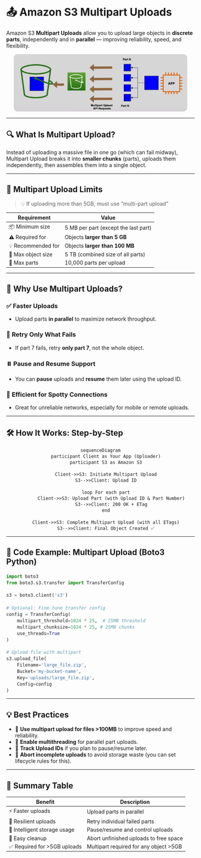 # 📤 **Amazon S3 Multipart Uploads**

Amazon S3 **Multipart Uploads** allow you to upload large objects in **discrete parts**, independently and in **parallel** — improving reliability, speed, and flexibility.

<div align="center" style="padding: 0 20px;">
  <img src="images/s3-multi-upload.png" style="border-radius: 10px;" alt="s3-multi-upload">
</div>

---

## 🔍 **What Is Multipart Upload?**

Instead of uploading a massive file in one go (which can fail midway), Multipart Upload breaks it into **smaller chunks** (parts), uploads them independently, then assembles them into a single object.

---

## 📏 **Multipart Upload Limits**

> 💡 If uploading more than 5GB, must use “multi-part upload”

| Requirement        | Value                                |
| ------------------ | ------------------------------------ |
| 📦 Minimum size    | 5 MB per part (except the last part) |
| ⚠ Required for     | Objects **larger than 5 GB**         |
| 💡 Recommended for | Objects **larger than 100 MB**       |
| 🛑 Max object size | 5 TB (combined size of all parts)    |
| 🧩 Max parts       | 10,000 parts per upload              |

---

## 🚀 **Why Use Multipart Uploads?**

### ✅ **Faster Uploads**

- Upload parts **in parallel** to maximize network throughput.

### 🔁 **Retry Only What Fails**

- If part 7 fails, retry **only part 7**, not the whole object.

### ⏸️ **Pause and Resume Support**

- You can **pause** uploads and **resume** them later using the upload ID.

### 💾 **Efficient for Spotty Connections**

- Great for unreliable networks, especially for mobile or remote uploads.

---

## 🛠️ **How It Works: Step-by-Step**

<div align="center">

```mermaid
sequenceDiagram
    participant Client as Your App (Uploader)
    participant S3 as Amazon S3

    Client->>S3: Initiate Multipart Upload
    S3-->>Client: Upload ID

    loop For each part
        Client->>S3: Upload Part (with Upload ID & Part Number)
        S3-->>Client: 200 OK + ETag
    end

    Client->>S3: Complete Multipart Upload (with all ETags)
    S3-->>Client: Final Object Created ✅
```

</div>

---

## 🧪 **Code Example: Multipart Upload (Boto3 Python)**

```python
import boto3
from boto3.s3.transfer import TransferConfig

s3 = boto3.client('s3')

# Optional: Fine-tune transfer config
config = TransferConfig(
    multipart_threshold=1024 * 25,  # 25MB threshold
    multipart_chunksize=1024 * 25, # 25MB chunks
    use_threads=True
)

# Upload file with multipart
s3.upload_file(
    Filename='large_file.zip',
    Bucket='my-bucket-name',
    Key='uploads/large_file.zip',
    Config=config
)
```

---

## 💡 **Best Practices**

- 📁 **Use multipart upload for files >100MB** to improve speed and reliability.
- 🧵 **Enable multithreading** for parallel part uploads.
- 🧠 **Track Upload IDs** if you plan to pause/resume later.
- 🧹 **Abort incomplete uploads** to avoid storage waste (you can set lifecycle rules for this).

---

## 📌 Summary Table

| Benefit                      | Description                            |
| ---------------------------- | -------------------------------------- |
| ⚡ Faster uploads            | Upload parts in parallel               |
| 💪 Resilient uploads         | Retry individual failed parts          |
| 🧠 Intelligent storage usage | Pause/resume and control uploads       |
| 🧹 Easy cleanup              | Abort unfinished uploads to free space |
| ✅ Required for >5GB uploads | Multipart required for any object >5GB |
